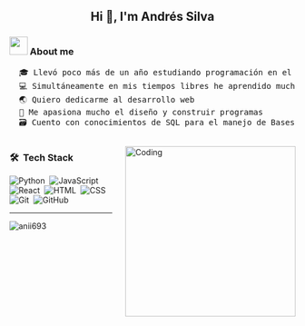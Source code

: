 <h2 align="center">Hi 👋, I'm Andrés Silva</h2>

<h3>
  <picture><img src = "https://github.com/7oSkaaa/7oSkaaa/blob/main/Images/about_me.gif?raw=true" width = 32px></picture>
  About me</h3>
<pre>
  🎓 Llevó poco más de un año estudiando programación en el SENA 
  💻 Simultáneamente en mis tiempos libres he aprendido mucho realizando varios proyectos
  🌏 Quiero dedicarme al desarrollo web
  🤩 Me apasiona mucho el diseño y construir programas
  🗃️ Cuento con conocimientos de SQL para el manejo de Bases de Datos.
</pre>

<p align="left"> <a href="https://twitter.com/" target="blank"><img src="https://img.shields.io/twitter/follow/?logo=twitter&style=for-the-badge" alt="" /></a> </p>

<img align="right" alt="Coding" width="300" src="https://i.pinimg.com/originals/81/17/8b/81178b47a8598f0c81c4799f2cdd4057.gif">

### 🛠 &nbsp;Tech Stack
![Python](https://img.shields.io/badge/-Python-05122A?style=flat&logo=python)&nbsp;
![JavaScript](https://img.shields.io/badge/-JavaScript-05122A?style=flat&logo=javascript)&nbsp;
![React](https://img.shields.io/badge/-React-05122A?style=flat&logo=react)&nbsp;
![HTML](https://img.shields.io/badge/-HTML-05122A?style=flat&logo=HTML5)&nbsp;
![CSS](https://img.shields.io/badge/-CSS-05122A?style=flat&logo=CSS3&logoColor=1572B6)&nbsp;
![Git](https://img.shields.io/badge/-Git-05122A?style=flat&logo=git)&nbsp;
![GitHub](https://img.shields.io/badge/-GitHub-05122A?style=flat&logo=github)&nbsp;


<hr width="36%" >

<p align="left"> <img src="https://komarev.com/ghpvc/?username=anii693&label=Profile%20views&color=0e75b6&style=flat" alt="anii693" /> </p>

